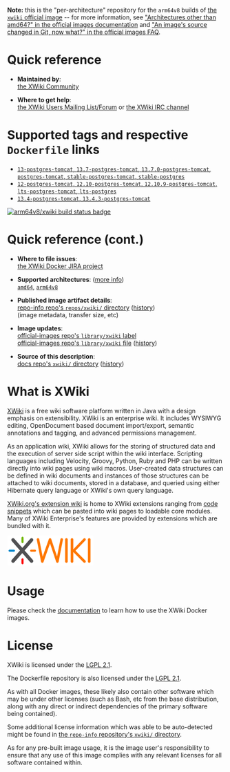<!--

********************************************************************************

WARNING:

    DO NOT EDIT "xwiki/README.md"

    IT IS AUTO-GENERATED

    (from the other files in "xwiki/" combined with a set of templates)

********************************************************************************

-->

**Note:** this is the "per-architecture" repository for the `arm64v8` builds of [the `xwiki` official image](https://hub.docker.com/_/xwiki) -- for more information, see ["Architectures other than amd64?" in the official images documentation](https://github.com/docker-library/official-images#architectures-other-than-amd64) and ["An image's source changed in Git, now what?" in the official images FAQ](https://github.com/docker-library/faq#an-images-source-changed-in-git-now-what).

# Quick reference

-	**Maintained by**:  
	[the XWiki Community](https://github.com/xwiki-contrib/docker-xwiki)

-	**Where to get help**:  
	[the XWiki Users Mailing List/Forum](http://dev.xwiki.org/xwiki/bin/view/Community/MailingLists) or [the XWiki IRC channel](http://dev.xwiki.org/xwiki/bin/view/Community/IRC)

# Supported tags and respective `Dockerfile` links

-	[`13-postgres-tomcat`, `13.7-postgres-tomcat`, `13.7.0-postgres-tomcat`, `postgres-tomcat`, `stable-postgres-tomcat`, `stable-postgres`](https://github.com/xwiki-contrib/docker-xwiki/blob/1bc6747d90638e90134290d2b6c07c089ef5dc75/13/postgres-tomcat/Dockerfile)
-	[`12-postgres-tomcat`, `12.10-postgres-tomcat`, `12.10.9-postgres-tomcat`, `lts-postgres-tomcat`, `lts-postgres`](https://github.com/xwiki-contrib/docker-xwiki/blob/584f33e831ba80616bb576f850c27c0ee117155f/12/postgres-tomcat/Dockerfile)
-	[`13.4-postgres-tomcat`, `13.4.3-postgres-tomcat`](https://github.com/xwiki-contrib/docker-xwiki/blob/65238716e755e80096f2a81ff3dc233ac5b03369/13/postgres-tomcat/Dockerfile)

[![arm64v8/xwiki build status badge](https://img.shields.io/jenkins/s/https/doi-janky.infosiftr.net/job/multiarch/job/arm64v8/job/xwiki.svg?label=arm64v8/xwiki%20%20build%20job)](https://doi-janky.infosiftr.net/job/multiarch/job/arm64v8/job/xwiki/)

# Quick reference (cont.)

-	**Where to file issues**:  
	[the XWiki Docker JIRA project](http://jira.xwiki.org/browse/XDOCKER)

-	**Supported architectures**: ([more info](https://github.com/docker-library/official-images#architectures-other-than-amd64))  
	[`amd64`](https://hub.docker.com/r/amd64/xwiki/), [`arm64v8`](https://hub.docker.com/r/arm64v8/xwiki/)

-	**Published image artifact details**:  
	[repo-info repo's `repos/xwiki/` directory](https://github.com/docker-library/repo-info/blob/master/repos/xwiki) ([history](https://github.com/docker-library/repo-info/commits/master/repos/xwiki))  
	(image metadata, transfer size, etc)

-	**Image updates**:  
	[official-images repo's `library/xwiki` label](https://github.com/docker-library/official-images/issues?q=label%3Alibrary%2Fxwiki)  
	[official-images repo's `library/xwiki` file](https://github.com/docker-library/official-images/blob/master/library/xwiki) ([history](https://github.com/docker-library/official-images/commits/master/library/xwiki))

-	**Source of this description**:  
	[docs repo's `xwiki/` directory](https://github.com/docker-library/docs/tree/master/xwiki) ([history](https://github.com/docker-library/docs/commits/master/xwiki))

# What is XWiki

[XWiki](http://xwiki.org) is a free wiki software platform written in Java with a design emphasis on extensibility. XWiki is an enterprise wiki. It includes WYSIWYG editing, OpenDocument based document import/export, semantic annotations and tagging, and advanced permissions management.

As an application wiki, XWiki allows for the storing of structured data and the execution of server side script within the wiki interface. Scripting languages including Velocity, Groovy, Python, Ruby and PHP can be written directly into wiki pages using wiki macros. User-created data structures can be defined in wiki documents and instances of those structures can be attached to wiki documents, stored in a database, and queried using either Hibernate query language or XWiki's own query language.

[XWiki.org's extension wiki](http://extensions.xwiki.org) is home to XWiki extensions ranging from [code snippets](http://snippets.xwiki.org) which can be pasted into wiki pages to loadable core modules. Many of XWiki Enterprise's features are provided by extensions which are bundled with it.

![logo](https://raw.githubusercontent.com/docker-library/docs/6fb07a8dacbad5cc548b87e4c267823a4aa98660/xwiki/logo.png)

# Usage

Please check the [documentation](https://github.com/xwiki-contrib/docker-xwiki/blob/master/README.md) to learn how to use the XWiki Docker images.

# License

XWiki is licensed under the [LGPL 2.1](https://github.com/xwiki-contrib/docker-xwiki/blob/master/LICENSE).

The Dockerfile repository is also licensed under the [LGPL 2.1](https://github.com/xwiki-contrib/docker-xwiki/blob/master/LICENSE).

As with all Docker images, these likely also contain other software which may be under other licenses (such as Bash, etc from the base distribution, along with any direct or indirect dependencies of the primary software being contained).

Some additional license information which was able to be auto-detected might be found in [the `repo-info` repository's `xwiki/` directory](https://github.com/docker-library/repo-info/tree/master/repos/xwiki).

As for any pre-built image usage, it is the image user's responsibility to ensure that any use of this image complies with any relevant licenses for all software contained within.
